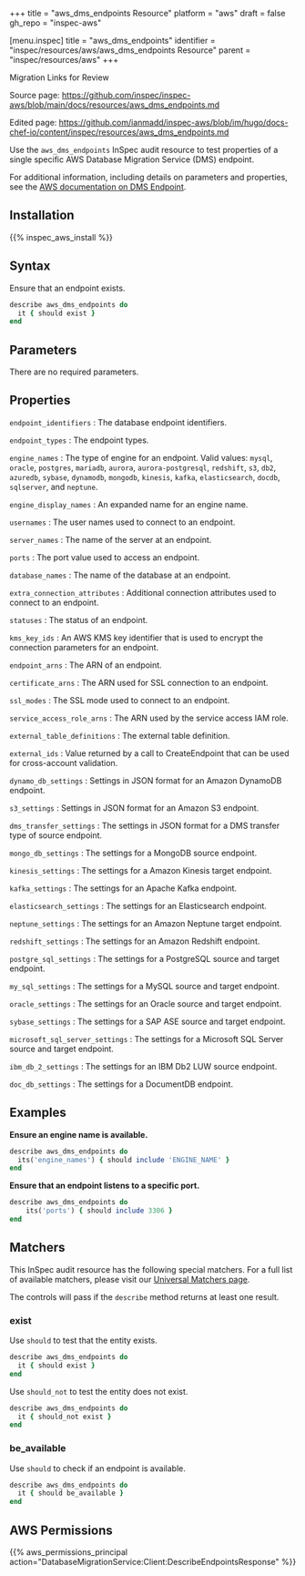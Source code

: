 +++
title = "aws_dms_endpoints Resource"
platform = "aws"
draft = false
gh_repo = "inspec-aws"

[menu.inspec]
title = "aws_dms_endpoints"
identifier = "inspec/resources/aws/aws_dms_endpoints Resource"
parent = "inspec/resources/aws"
+++

<div class="admonition-note">
<p class="admonition-note-title">Migration Links for Review</p>
<div class="admonition-note-text">
<p>Source page: <a href="https://github.com/inspec/inspec-aws/blob/main/docs/resources/aws_dms_endpoints.md">https://github.com/inspec/inspec-aws/blob/main/docs/resources/aws_dms_endpoints.md</a></p>
<p>Edited page: <a href="https://github.com/ianmadd/inspec-aws/blob/im/hugo/docs-chef-io/content/inspec/resources/aws_dms_endpoints.md">https://github.com/ianmadd/inspec-aws/blob/im/hugo/docs-chef-io/content/inspec/resources/aws_dms_endpoints.md</a></p>
</div>
</div>


Use the `aws_dms_endpoints` InSpec audit resource to test properties of a single specific AWS Database Migration Service (DMS) endpoint.

For additional information, including details on parameters and properties, see the [AWS documentation on DMS Endpoint](https://docs.aws.amazon.com/AWSCloudFormation/latest/UserGuide/aws-resource-dms-endpoint.html).

## Installation

{{% inspec_aws_install %}}

## Syntax

Ensure that an endpoint exists.

```ruby
describe aws_dms_endpoints do
  it { should exist }
end
```

## Parameters

There are no required parameters.

## Properties

`endpoint_identifiers`
: The database endpoint identifiers.

`endpoint_types`
: The endpoint types.

`engine_names`
: The type of engine for an endpoint. Valid values: `mysql`, `oracle`, `postgres`, `mariadb`, `aurora`, `aurora-postgresql`, `redshift`, `s3`, `db2`, `azuredb`, `sybase`, `dynamodb`, `mongodb`, `kinesis`, `kafka`, `elasticsearch`, `docdb`, `sqlserver`, and `neptune`.

`engine_display_names`
: An expanded name for an engine name.

`usernames`
: The user names used to connect to an endpoint.

`server_names`
: The name of the server at an endpoint.

`ports`
: The port value used to access an endpoint.

`database_names`
: The name of the database at an endpoint.

`extra_connection_attributes`
: Additional connection attributes used to connect to an endpoint.

`statuses`
: The status of an endpoint.

`kms_key_ids`
: An AWS KMS key identifier that is used to encrypt the connection parameters for an endpoint.

`endpoint_arns`
: The ARN of an endpoint.

`certificate_arns`
: The ARN used for SSL connection to an endpoint.

`ssl_modes`
: The SSL mode used to connect to an endpoint.

`service_access_role_arns`
: The ARN used by the service access IAM role.

`external_table_definitions`
: The external table definition.

`external_ids`
: Value returned by a call to CreateEndpoint that can be used for cross-account validation.

`dynamo_db_settings`
: Settings in JSON format for an Amazon DynamoDB endpoint.

`s3_settings`
: Settings in JSON format for an Amazon S3 endpoint.

`dms_transfer_settings`
: The settings in JSON format for a DMS transfer type of source endpoint.

`mongo_db_settings`
: The settings for a MongoDB source endpoint.

`kinesis_settings`
: The settings for a Amazon Kinesis target endpoint.

`kafka_settings`
: The settings for an Apache Kafka endpoint.

`elasticsearch_settings`
: The settings for an Elasticsearch endpoint.

`neptune_settings`
: The settings for an Amazon Neptune target endpoint.

`redshift_settings`
: The settings for an Amazon Redshift endpoint.

`postgre_sql_settings`
: The settings for a PostgreSQL source and target endpoint.

`my_sql_settings`
: The settings for a MySQL source and target endpoint.

`oracle_settings`
: The settings for an Oracle source and target endpoint.

`sybase_settings`
: The settings for a SAP ASE source and target endpoint.

`microsoft_sql_server_settings`
: The settings for a Microsoft SQL Server source and target endpoint.

`ibm_db_2_settings`
: The settings for an IBM Db2 LUW source endpoint.

`doc_db_settings`
: The settings for a DocumentDB endpoint.

## Examples

**Ensure an engine name is available.**

```ruby
describe aws_dms_endpoints do
  its('engine_names') { should include 'ENGINE_NAME' }
end
```

**Ensure that an endpoint listens to a specific port.**

```ruby
describe aws_dms_endpoints do
    its('ports') { should include 3306 }
end
```

## Matchers

This InSpec audit resource has the following special matchers. For a full list of available matchers, please visit our [Universal Matchers page](https://www.inspec.io/docs/reference/matchers/).

The controls will pass if the `describe` method returns at least one result.

### exist

Use `should` to test that the entity exists.

```ruby
describe aws_dms_endpoints do
  it { should exist }
end
```

Use `should_not` to test the entity does not exist.

```ruby
describe aws_dms_endpoints do
  it { should_not exist }
end
```

### be_available

Use `should` to check if an endpoint is available.

```ruby
describe aws_dms_endpoints do
  it { should be_available }
end
```

## AWS Permissions

{{% aws_permissions_principal action="DatabaseMigrationService:Client:DescribeEndpointsResponse" %}}
